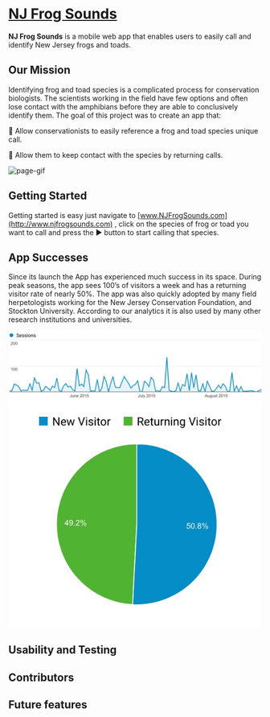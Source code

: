 # [NJ Frog Sounds](http://www.njfrogsounds.com)

**NJ Frog Sounds** is a mobile web app that enables users to easily call and identify New Jersey frogs and toads.

## Our Mission
Identifying frog and toad species is a complicated process for conservation biologists. The scientists working in the field have few options and often lose contact with the amphibians before they are able to conclusively identify them. The goal of this project was to create an app that:

:frog: Allow conservationists to easily reference a frog and toad species unique call.

:frog:  Allow them to keep contact with the species by returning calls.

![page-gif](/demo.gif)

## Getting Started
Getting started is easy just navigate to [www.NJFrogSounds.com](http://www.njfrogsounds.com) , click on the species of frog or toad you want to call and press the :arrow_forward: button to start calling that species.

## App Successes
Since its launch the App has experienced much success in its space. During peak seasons, the app sees 100’s of visitors a week and has a returning visitor rate of nearly 50%. The app was also quickly adopted by many field herpetologists working for the New Jersey Conservation Foundation, and Stockton University. According to our analytics it is also used by many other research institutions and universities.

![page-gif](/usageSummer.jpg) ![page-gif](/visitorChart.jpg)


## Usability and Testing


## Contributors


## Future features
